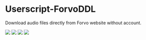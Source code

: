 # Userscript-ForvoDDL
Download audio files directly from Forvo website without account.

![](https://greasyfork.org/system/screenshots/screenshots/000/015/819/original/4.jpg?1559660826)
![](https://greasyfork.org/system/screenshots/screenshots/000/015/818/original/3.jpg?1559660826)
![](https://greasyfork.org/system/screenshots/screenshots/000/015/817/original/2.jpg?1559660826)
![](https://greasyfork.org/system/screenshots/screenshots/000/015/816/original/1.jpg?1559660826)
